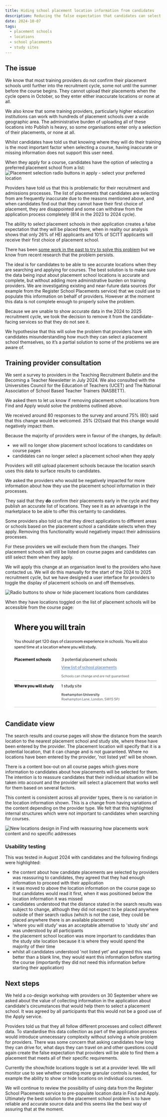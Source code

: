 ```yaml
---
title: Hiding school placement location information from candidates
description: Reducing the false expectation that candidates can select a placement location.
date: 2024-10-07
tags:
  - placement schools
  - locations
  - school placements
  - study sites
---
```


## The issue

We know that most training providers do not confirm their placement schools until further into the recruitment cycle, some not until the summer before the course begins. They cannot upload their placements when the cycle opens in October, so they enter either inaccurate locations or none at all.

We also know that some training providers, particularly higher education institutions can work with hundreds of placement schools over a wide geographic area. The administrative burden of uploading all of these locations into Publish is heavy, so some organisations enter only a selection of their placements, or none at all.

Whilst candidates have told us that knowing where they will do their training is the most important factor when selecting a course, having inaccurate or missing information does not support this user need.

When they apply for a course, candidates have the option of selecting a preferred placement school from a list:
![Placement selection radio buttons in apply - select your preferred location](apply-location-selection.png)

Providers have told us that this is problematic for their recruitment and admissions processes. The list of placements that candidates are selecting from are frequently inaccurate due to the reasons mentioned above, and when candidates find out that they cannot have their first choice of placement, they are disappointed and some can withdraw from the application process completely (814 in the 2023 to 2024 cycle).  

The ability to select placement schools in their application creates a false expectation that they will be placed there, when in reality our analysis shows that only 26% of HEI applicants and 10% of SCITT applicants will receive their first choice of placement school.

There has been [some work in the past to try to solve this problem](https://becoming-a-teacher.design-history.education.gov.uk/apply-for-teacher-training/changing-the-question-about-locations/) but we know from recent research that the problem persists.

The ideal is for candidates to be able to see accurate locations when they are searching and applying for courses. The best solution is to make sure the data being input about placement school locations is accurate and complete, but without adding more administrative burden on training providers. We are investigating existing and near-future data sources (for example from the Register School Placements service) that we could use to populate this information on behalf of providers. However at the moment this data is not complete enough to properly solve the problem.

Because we are unable to show accurate data in the 2024 to 2025 recruitment cycle, we took the decision to remove it from the candidate-facing services so that they do not see it.

We hypothesise that this will solve the problem that providers have with candidates misunderstanding how much they can select a placement school themselves, so it’s a partial solution to some of the problems we are aware of.

## Training provider consultation

We sent a survey to providers in the Teaching Recruitment Bulletin and the Becoming a Teacher Newsletter in July 2024. We also consulted with the Universities Council for the Education of Teachers (UCET) and The National Association of School Based Teacher Trainers (NASBETT).

We asked them to let us know if removing placement school locations from Find and Apply would solve the problems outlined above.

We received around 80 responses to the survey and around 75% (60) said that this change would be welcomed. 25% (20)said that this change would negatively impact them.

Because the majority of providers were in favour of the changes, by default:  

* we will no longer show placement school locations to candidates on course pages
* candidates can no longer select a placement school when they apply

Providers will still upload placement schools because the location search uses this data to surface results to candidates.  

We asked the providers who would be negatively impacted for more information about how they use the placement school information in their processes.

They said that they **do** confirm their placements early in the cycle and they publish an accurate list of locations. They see it as an advantage in the marketplace to be able to offer this certainty to candidates.

Some providers also told us that they direct applications to different areas or schools based on the placement school a candidate selects when they apply. Removing this functionality would negatively impact their admissions processes.

For these providers we will exclude them from the changes. Their placement schools will still be listed on course pages and candidates can still select them when they apply.

We will apply this change at an organisation level to the providers who have contacted us. We will do this manually for the start of the 2024 to 2025 recruitment cycle, but we have designed a user interface for providers to toggle the display of placement schools on and off themselves.

![Radio buttons to show or hide placement locations from candidates](publish-show-hide-placement-locations.png)

When they have locations toggled on the list of placement schools will be accessible from the course page:

![Course page with locations accessible from a link](/app/images/find-teacher-training/hiding-placement-school-locations/placement-location-course-page-location-toggled-on.jpeg)

## Candidate view

The search results and course pages will show the distance from the search location to the nearest placement school and study site, where these have been entered by the provider.
The placement location will specify that it is a potential location, that it can change and is not guaranteed.
Where no locations have been entered by the provider, 'not listed yet' will be shown.

There is a content box-out on all course pages which gives more information to candidates about how placements will be selected for them. The intention is to reassure candidates that their individual situation will be taken into account and the provider will select a placement that works well for them based on several factors.

This content is consistent across all provider types, there is no variation in the location information shown. This is a change from having variations of the content depending on the provider type. We felt that this highlighted internal structures which were not important to candidates when searching for courses.

![New locations design in Find with reassuring how placements work content and no specific addresses](/find-teacher-training/hiding-placement-school-locations/placement-location-course-page.jpeg)

### Usability testing

This was tested in August 2024 with candidates and the following findings were highlighted:

* the content about how candidate placements are selected by providers was reassuring to candidates, they agreed that they had enough information to proceed with their application
* it was moved to above the location information on the course page so that candidates would read it first, when it was positioned below the location information it was missed
* candidates understood that the distance stated in the search results was subject to change, although they did not expect to be placed anywhere outside of their search radius (which is not the case, they could be placed anywhere there is an available placement)
* 'where you will study' was an acceptable alternative to 'study site' and was understood by all participants
* the placement school location was more important to candidates than the study site location because it is where they would spend the majority of their time
* whilst all candidates understood 'not listed yet' and agreed this was better than a blank line, they would want this information before starting the course (importantly they did not need this information before starting their application)

## Next steps

We held a co-design workshop with providers on 30 September where we asked about the value of collecting information in the application about candidate's circumstances that would help them to select a placement school. It was agreed by all participants that this would not be a good use of the Apply service.

Providers told us that they all follow different processes and collect different data. To standardise this data collection as part of the application process would introduce unnecessary complexity without solving a whole problem for providers.
There was some concern that asking candidates how long they can drive for, what days they can travel on and other questions could again create the false expectation that providers will be able to find them a placement that meets all of their specific requirements.

Currently the show/hide locations toggle is set at a provider level. We will monitor use to see whether creating more granular controls is needed, for example the ability to show or hide locations on individual courses.

We will continue to review the possibility of using data from the Register School Placements service to pre-populate location data in Find and Apply. Ultimately the best solution to the placement school problem is to have reliable and accurate source data and this seems like the best way of assuring that at the moment.
